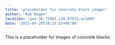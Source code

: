 ```yaml
---
title: 'placeholder for concrete block images'
author: 'Rob Nugen'
location: 'geo:36.72981,138.87072;u=1600'
date: '2021-04-28T10:23:52+09:00'
---
```


This is a placeholder for images of concrete blocks
